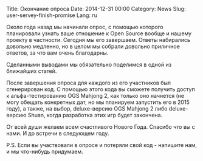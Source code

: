 Title: Окончание опроса
Date: 2014-12-31 00:00
Category: News
Slug: user-servey-finish-promise
Lang: ru

Около года назад мы начинали опрос, с помощью которого планировали узнать ваше
отношение к Open Source вообще и нашему проекту в частности. Сегодня мы  его
завершаем. Ответы набирались довольно медленно, но в целом мы собрали довольно
приличное ответов, за что вам очень благодарны.

Сделанными выводами мы обязательно поделимся в одной из ближайших статей.

После завершения опроса для каждого из его участников был сгенерирован код.
С помощью этого кода вы сможете получить доступ к альфа-тестированию
OGS Mahjong 2, как только оно начнется (не могу обещать конкретных дат, но мы
планируем запустить его в 2015 году), а также, на выбор, deluxe-версию
OGS Mahjong 2 либо deluxe-версию Shuan, когда разработка этих игр будет
закончена.

От всей души желаем всем счастливого Нового Года. Спасибо что вы с нами.
И до встречи в следующем году.

P.S. Если вы участвовали в опросе и потеряли свой код - напишите нам, и мы что-нибудь придумаем.
